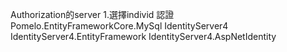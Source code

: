 ﻿Authorization的server
1.選擇individ 認證
Pomelo.EntityFrameworkCore.MySql
IdentityServer4
IdentityServer4.EntityFramework
IdentityServer4.AspNetIdentity
